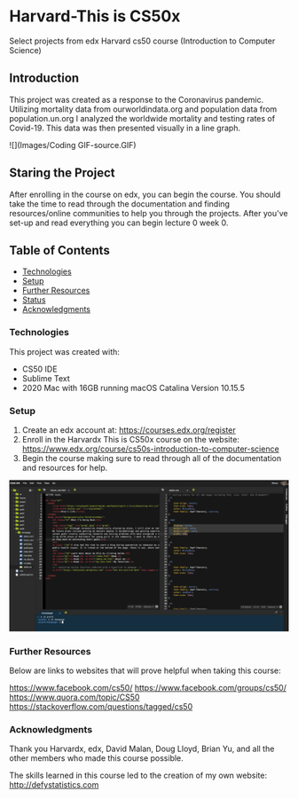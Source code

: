 # Harvard-This is CS50x
Select projects from edx Harvard cs50 course (Introduction to Computer Science)

## Introduction

This project was created as a response to the Coronavirus pandemic. Utilizing mortality data from ourworldindata.org 
and population data from population.un.org I analyzed the worldwide mortality and testing rates of Covid-19. This data
was then presented visually in a line graph.


![](Images/Coding GIF-source.GIF)

## Staring the Project

After enrolling in the course on edx, you can begin the course. You should take the time to read through the documentation 
and finding resources/online communities to help you through the projects. After you've set-up and read everything you can 
begin lecture 0 week 0. 


## Table of Contents
* [Technologies](#technologies)
* [Setup](#setup)
* [Further Resources](#further-resources)
* [Status](#status)
* [Acknowledgments](#acknowledgments)



### Technologies
This project was created with:

* CS50 IDE
* Sublime Text
* 2020 Mac with 16GB running macOS Catalina Version 10.15.5



### Setup
1. Create an edx account at: https://courses.edx.org/register
2. Enroll in the Harvardx This is CS50x course on the website: https://www.edx.org/course/cs50s-introduction-to-computer-science
3. Begin the course making sure to read through all of the documentation and resources for help.

![](Images/cs50ide.png)

### Further Resources
Below are links to websites that will prove helpful when taking this course:

https://www.facebook.com/cs50/
https://www.facebook.com/groups/cs50/
https://www.quora.com/topic/CS50
https://stackoverflow.com/questions/tagged/cs50



### Acknowledgments
Thank you Harvardx, edx, David Malan, Doug Lloyd, Brian Yu, and all the other members who made this course possible. 

The skills learned in this course led to the creation of my own website: 
http://defystatistics.com 


